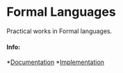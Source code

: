 # Formal Languages
Practical works in Formal languages.
#### Info:
*[Documentation](readme.txt)
*[Implementation](main.cpp)
